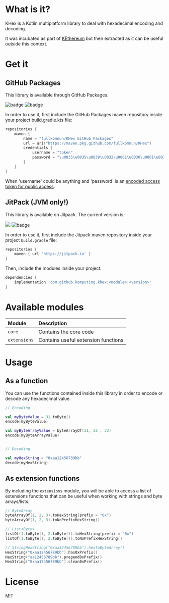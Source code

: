 # What is it?

KHex is a Kotlin multiplatform library to deal with hexadecimal encoding and decoding.

It was incubated as part of [KEthereum](https://github.com/komputing/KEthereum) but then extracted as it can be useful
outside this context.


# Get it

## GitHub Packages

This library is available through GitHub Packages.

![badge][badge-js]
![badge][badge-jvm]

In order to use it, first include the GitHub Packages maven repository inside your project build.gradle.kts file:

```kotlin
repositories {
    maven {
        name = "fullkomnun/KHex GitHub Packages"
        url = uri("https://maven.pkg.github.com/fullkomnun/KHex")
        credentials {
            username = "token"
            password = "\u0035\u0035\u0039\u0032\u0061\u0030\u0061\u0038\u0033\u0065\u0032\u0030\u0033\u0035\u0038\u0061\u0034\u0066\u0031\u0032\u0063\u0039\u0031\u0061\u0033\u0065\u0030\u0030\u0066\u0038\u0030\u0031\u0039\u0064\u0035\u0036\u0039\u0032\u0037\u0066"
        }
    }
}
```
When 'username' could be anything and 'password' is an [encoded access token for public access](https://github.community/t/download-from-github-package-registry-without-authentication/14407/44).


## JitPack (JVM only!)

This library is available on Jitpack. The current version is:

[![](https://jitpack.io/v/komputing/khex.svg)](https://jitpack.io/#komputing/khex)
![badge][badge-jvm]

In order to use it, first include the Jitpack maven repository inside your project `build.gradle` file: 

```groovy
repositories {
    maven { url 'https://jitpack.io' }
}
```

Then, include the modules inside your project: 

```groovy
dependencies {
    implementation 'com.github.komputing.khex:<module>:<version>'
}
```

# Available modules

| Module | Description | 
| :----- | :---------- |
| `core` | Contains the core code |
| `extensions` | Contains useful extension functions |

# Usage
## As a function
You can use the functions contained inside this library in order to encode or decode any hexadecimal value.
 
```kotlin
// Encoding

val myByteValue = 31.toByte()
encode(myByteValue)

val myByteArrayValue = byteArrayOf(31, 32 , 33)
encode(myByteArrayValue)


// Decoding

val myHexString = "0xaa12456789bb"
decode(myHexString)
```

## As extension functions
By including the `extensions` module, you will be able to access a list of extensions functions that can be useful when 
working with strings and byte arrays/lists.

```kotlin
// ByteArray
byteArrayOf(1, 2, 3).toHexString(prefix = "0x")
byteArrayOf(1, 2, 3).toNoPrefixHexString()

// List<Byte>
listOf(1.toByte(), 2.toByte()).toHexString(prefix = "0x")
listOf(1.toByte(), 2.toByte()).toNoPrefixHexString()

// StringHexString("0xaa12456789bb").hexToByteArray()
HexString("0xaa12456789bb").has0xPrefix()
HexString("aa12456789bb").prepend0xPrefix()
HexString("0xaa12456789bb").clean0xPrefix()
```  

# License
MIT

[badge-js]: http://img.shields.io/badge/platform-js-yellow.svg?style=flat
[badge-jvm]: http://img.shields.io/badge/platform-jvm-orange.svg?style=flat